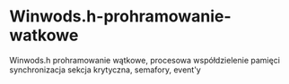 # Winwods.h-prohramowanie-watkowe
Winwods.h prohramowanie wątkowe, procesowa współdzielenie pamięci synchronizacja sekcja krytyczna, semafory, event'y
